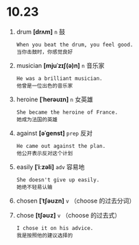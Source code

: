 # 10.23

1. drum **[drʌm]** `n` 鼓

   ```
   When you beat the drum, you feel good.
   当你击鼓时，你感觉良好
   ```

2. musician **[mjuˈzɪʃ(ə)n]** `n` 音乐家

   ```
   He was a brilliant musician.
   他曾是一位出色的音乐家
   ```

3. heroine **[ˈherəʊɪn]** `n` 女英雄

   ```
   She became the heroine of France.
   她成为法国的英雄
   ```

4. against **[əˈɡenst]** `prep` 反对

   ```
   He came out against the plan.
   他公开表示反对这个计划
   ```

5. easily **[ˈiːzəli]** `adv` 容易地

   ```
   She doesn't give up easily.
   她绝不轻易认输
   ```

6. chosen **[ˈtʃəʊzn]** `v` （choose 的过去分词）

7. chose **[tʃəʊz]** `v` （choose 的过去式）
   ```
   I chose it on his advice.
   我是按照他的建议选择的
   ```
